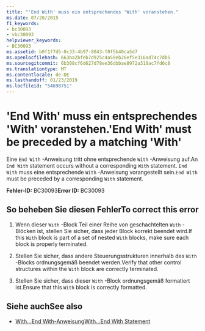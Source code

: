 ```yaml
---
title: "'End With' muss ein entsprechendes 'With' voranstehen."
ms.date: 07/20/2015
f1_keywords:
- bc30093
- vbc30093
helpviewer_keywords:
- BC30093
ms.assetid: b0f1f7d5-0c33-4b97-8043-f0f5b40ca5d7
ms.openlocfilehash: 663ba2bfeb7d925c4a59eb26ef5e316ad74c7db5
ms.sourcegitcommit: 6b308cf6d627d78ee36dbbae8972a310ac7fd6c8
ms.translationtype: MT
ms.contentlocale: de-DE
ms.lasthandoff: 01/23/2019
ms.locfileid: "54698751"
---
```

# <a name="end-with-must-be-preceded-by-a-matching-with"></a><span data-ttu-id="d5daa-102">'End With' muss ein entsprechendes 'With' voranstehen.</span><span class="sxs-lookup"><span data-stu-id="d5daa-102">'End With' must be preceded by a matching 'With'</span></span>
<span data-ttu-id="d5daa-103">Eine `End With` -Anweisung tritt ohne entsprechende `With` -Anweisung auf.</span><span class="sxs-lookup"><span data-stu-id="d5daa-103">An `End With` statement occurs without a corresponding `With` statement.</span></span> <span data-ttu-id="d5daa-104">`End With` muss eine entsprechende `With` -Anweisung vorangestellt sein.</span><span class="sxs-lookup"><span data-stu-id="d5daa-104">`End With` must be preceded by a corresponding `With` statement.</span></span>  
  
 <span data-ttu-id="d5daa-105">**Fehler-ID:** BC30093</span><span class="sxs-lookup"><span data-stu-id="d5daa-105">**Error ID:** BC30093</span></span>  
  
## <a name="to-correct-this-error"></a><span data-ttu-id="d5daa-106">So beheben Sie diesen Fehler</span><span class="sxs-lookup"><span data-stu-id="d5daa-106">To correct this error</span></span>  
  
1.  <span data-ttu-id="d5daa-107">Wenn dieser `With` -Block Teil einer Reihe von geschachtelten `With` -Blöcken ist, stellen Sie sicher, dass jeder Block korrekt beendet wird.</span><span class="sxs-lookup"><span data-stu-id="d5daa-107">If this `With` block is part of a set of nested `With` blocks, make sure each block is properly terminated.</span></span>  
  
2.  <span data-ttu-id="d5daa-108">Stellen Sie sicher, dass andere Steuerungsstrukturen innerhalb des `With` -Blocks ordnungsgemäß beendet werden.</span><span class="sxs-lookup"><span data-stu-id="d5daa-108">Verify that other control structures within the `With` block are correctly terminated.</span></span>  
  
3.  <span data-ttu-id="d5daa-109">Stellen Sie sicher, dass dieser `With` -Block ordnungsgemäß formatiert ist.</span><span class="sxs-lookup"><span data-stu-id="d5daa-109">Ensure that this `With` block is correctly formatted.</span></span>  
  
## <a name="see-also"></a><span data-ttu-id="d5daa-110">Siehe auch</span><span class="sxs-lookup"><span data-stu-id="d5daa-110">See also</span></span>
- [<span data-ttu-id="d5daa-111">With...End With-Anweisung</span><span class="sxs-lookup"><span data-stu-id="d5daa-111">With...End With Statement</span></span>](../../visual-basic/language-reference/statements/with-end-with-statement.md)
